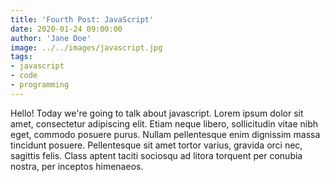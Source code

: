 ```yaml
---
title: 'Fourth Post: JavaScript'
date: 2020-01-24 09:00:00
author: 'Jane Doe'
image: ../../images/javascript.jpg
tags: 
- javascript
- code
- programming
---
```


Hello! Today we're going to talk about javascript.
Lorem ipsum dolor sit amet, consectetur adipiscing elit. Etiam neque libero, sollicitudin vitae nibh eget, commodo posuere purus. Nullam pellentesque enim dignissim massa tincidunt posuere. Pellentesque sit amet tortor varius, gravida orci nec, sagittis felis. Class aptent taciti sociosqu ad litora torquent per conubia nostra, per inceptos himenaeos.